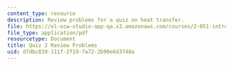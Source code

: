 ```yaml
---
content_type: resource
description: Review problems for a quiz on heat transfer.
file: https://ol-ocw-studio-app-qa.s3.amazonaws.com/courses/2-051-introduction-to-heat-transfer-fall-2015/d7dbc839111f2f197a722b90e6d3748a_MIT2_051F15_Q2_Review_v3.pdf
file_type: application/pdf
resourcetype: Document
title: Quiz 2 Review Problems
uid: d7dbc839-111f-2f19-7a72-2b90e6d3748a
---
```

